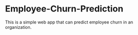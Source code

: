# Employee-Churn-Prediction
This is a simple web app that can predict employee churn in an organization.
